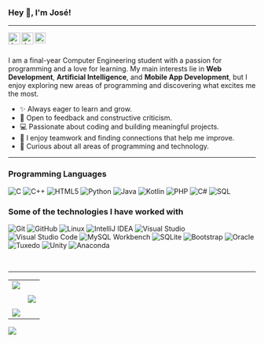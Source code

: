 <!--Header Name-->
<h3 title="hehehe">  Hey 👋, I'm José!</h3>

---
<!--Social Media -->
<a href="https://www.linkedin.com/in/jose-alberto-posadas-gudino-650a55349/">
  <img align="left" alt="José's LinkedIn" width="24px" src="https://cdn.jsdelivr.net/npm/simple-icons@v3/icons/linkedin.svg" />
</a>
<a href="https://www.instagram.com/jose.posadas1503/">
  <img align="left" alt="José's Instagram" width="24px" src="https://cdn.jsdelivr.net/npm/simple-icons@v3/icons/instagram.svg" />
</a>
<a href="https://x.com/15_japg">
  <img align="left" alt="Jose1503-posadas's Twitter" width="22px" src="https://img.shields.io/badge/-X-000000?" />
</a>
 <br><br>
 

<!--Start Intro-->
<p align="left">
I am a final-year Computer Engineering student with a passion for programming and a love for learning. My main interests lie in <strong>Web Development</strong>, <strong>Artificial Intelligence</strong>, and <strong>Mobile App Development</strong>, but I enjoy exploring new areas of programming and discovering what excites me the most.
</p>

- ✨ Always eager to learn and grow.
- 🌱 Open to feedback and constructive criticism.
- 💻 Passionate about coding and building meaningful projects.
- 🤝 I enjoy teamwork and finding connections that help me improve.
- 🚀 Curious about all areas of programming and technology.

<!--End Intro-->



---  


<h3 title="Lenguajes"> Programming Languages</h3>

![C](https://img.shields.io/badge/-C-000000?style=flat&logo=c)
![C++](https://img.shields.io/badge/-C++-000000?style=flat&logo=c%2B%2B)
![HTML5](https://img.shields.io/badge/-HTML5-000000?style=flat&logo=html5)
![Python](https://img.shields.io/badge/-Python-000000?style=flat&logo=python)
![Java](https://img.shields.io/badge/-Java-000000?style=flat&logo=java)
![Kotlin](https://img.shields.io/badge/-Kotlin-7F52FF?style=flat&logo=kotlin&logoColor=white)
![PHP](https://img.shields.io/badge/-PHP-777BB4?style=flat&logo=php&logoColor=white)
![C#](https://img.shields.io/badge/-C%23-512BD4?style=flat&logo=dotnet&logoColor=white)
![SQL](https://img.shields.io/badge/-SQL-000000?style=flat&logo=postgresql)


<h3 title="technologies"> Some of the technologies I have worked with</h3>

![Git](https://img.shields.io/badge/-Git-222222?style=flat&logo=git&logoColor=F05032)
![GitHub](https://img.shields.io/badge/-GitHub-222222?style=flat&logo=github&logoColor=181717)
![Linux](https://img.shields.io/badge/-Linux-222222?style=flat&logo=linux&logoColor=FCC624)
![IntelliJ IDEA](https://img.shields.io/badge/-IntelliJ%20IDEA-222222?style=flat&logo=intellijidea&logoColor=white)
![Visual Studio](https://img.shields.io/badge/-Visual%20Studio-5C2D91?style=flat&logo=visualstudio&logoColor=white)
![Visual Studio Code](https://img.shields.io/badge/-Visual%20Studio%20Code-0078D4?style=flat&logo=visualstudiocode&logoColor=white)
![MySQL Workbench](https://img.shields.io/badge/-MySQL%20Workbench-4479A1?style=flat&logo=mysql&logoColor=white)
![SQLite](https://img.shields.io/badge/-SQLite-003B57?style=flat&logo=sqlite&logoColor=white)
![Bootstrap](https://img.shields.io/badge/-Bootstrap-7952B3?style=flat&logo=bootstrap&logoColor=white)
![Oracle](https://img.shields.io/badge/-Oracle-F80000?style=flat&logo=oracle&logoColor=white)
![Tuxedo](https://img.shields.io/badge/-Tuxedo-000000?style=flat)
![Unity](https://img.shields.io/badge/-Unity-000000?style=flat&logo=unity&logoColor=white)
![Anaconda](https://img.shields.io/badge/-Anaconda-44A833?style=flat&logo=anaconda&logoColor=white)

<br/>

---  
<table border="0" align="center">
  <tr border="0">
  <td width="50%" align="center">
      <img  align="center"  src="https://github-readme-stats.vercel.app/api?username=Jose1503-posadas&theme=cobalt&show_icons=true&count_private=true" />
      <div align="center">
      <br><br>
      <img src="https://github-readme-activity-graph.vercel.app/graph?username=Jose1503-posadas&bg_color=011627&color=79d3c3&line=c792ea&point=ffeb95&area=true&hide_border=false" border-radius="15">
</div>
  </td>
  <td width="50%" align="center">
      <img  align="center"  src="https://github-readme-stats.anuraghazra1.vercel.app/api/top-langs/?username=Jose1503-posadas&theme=cobalt&show_icons=true&no-bg=true&no-frame=true&langs_count=10"/>
  </td>
  </tr>
</table>
<!--Line Space -->
<img src="https://user-images.githubusercontent.com/73097560/115834477-dbab4500-a447-11eb-908a-139a6edaec5c.gif">


</div>








  
  
  
  
  
  





